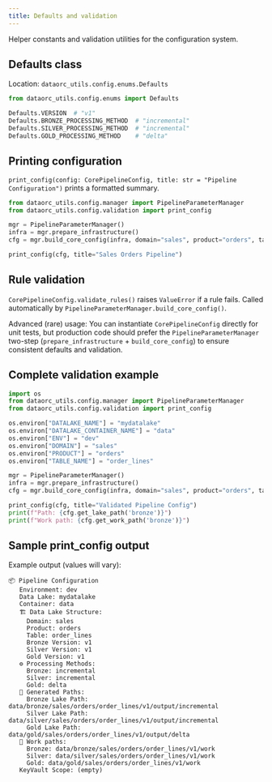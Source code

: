 ```yaml
---
title: Defaults and validation
---
```


Helper constants and validation utilities for the configuration system.

## Defaults class

Location: `dataorc_utils.config.enums.Defaults`

```python
from dataorc_utils.config.enums import Defaults

Defaults.VERSION  # "v1"
Defaults.BRONZE_PROCESSING_METHOD  # "incremental"
Defaults.SILVER_PROCESSING_METHOD  # "incremental"
Defaults.GOLD_PROCESSING_METHOD    # "delta"
```

## Printing configuration

`print_config(config: CorePipelineConfig, title: str = "Pipeline Configuration")` prints a formatted summary.

```python
from dataorc_utils.config.manager import PipelineParameterManager
from dataorc_utils.config.validation import print_config

mgr = PipelineParameterManager()
infra = mgr.prepare_infrastructure()
cfg = mgr.build_core_config(infra, domain="sales", product="orders", table_name="order_lines")

print_config(cfg, title="Sales Orders Pipeline")
```

## Rule validation

`CorePipelineConfig.validate_rules()` raises `ValueError` if a rule fails. Called automatically by `PipelineParameterManager.build_core_config()`.

Advanced (rare) usage: You can instantiate `CorePipelineConfig` directly for unit tests, but production code should prefer the `PipelineParameterManager` two-step (`prepare_infrastructure` + `build_core_config`) to ensure consistent defaults and validation.

## Complete validation example

```python
import os
from dataorc_utils.config.manager import PipelineParameterManager
from dataorc_utils.config.validation import print_config

os.environ["DATALAKE_NAME"] = "mydatalake"
os.environ["DATALAKE_CONTAINER_NAME"] = "data"
os.environ["ENV"] = "dev"
os.environ["DOMAIN"] = "sales"
os.environ["PRODUCT"] = "orders"
os.environ["TABLE_NAME"] = "order_lines"

mgr = PipelineParameterManager()
infra = mgr.prepare_infrastructure()
cfg = mgr.build_core_config(infra, domain="sales", product="orders", table_name="order_lines")

print_config(cfg, title="Validated Pipeline Config")
print(f"Path: {cfg.get_lake_path('bronze')}")
print(f"Work path: {cfg.get_work_path('bronze')}")
```

## Sample print_config output

Example output (values will vary):

```text
📦 Pipeline Configuration
   Environment: dev
   Data Lake: mydatalake
   Container: data
   🏗️ Data Lake Structure:
     Domain: sales
     Product: orders
     Table: order_lines
     Bronze Version: v1
     Silver Version: v1
     Gold Version: v1
   ⚙️ Processing Methods:
     Bronze: incremental
     Silver: incremental
     Gold: delta
   📁 Generated Paths:
     Bronze Lake Path: data/bronze/sales/orders/order_lines/v1/output/incremental
     Silver Lake Path: data/silver/sales/orders/order_lines/v1/output/incremental
     Gold Lake Path: data/gold/sales/orders/order_lines/v1/output/delta
   📁 Work paths:
     Bronze: data/bronze/sales/orders/order_lines/v1/work
     Silver: data/silver/sales/orders/order_lines/v1/work
     Gold: data/gold/sales/orders/order_lines/v1/work
   KeyVault Scope: (empty)
```


